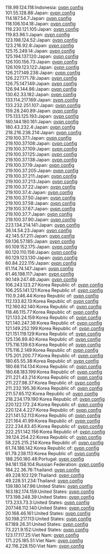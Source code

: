 118.99.124.118:Indonesia: [ovpn config](vpn/118_99_124_118.ovpn)  
101.55.128.88:Japan: [ovpn config](vpn/101_55_128_88.ovpn)  
114.187.54.7:Japan: [ovpn config](vpn/114_187_54_7.ovpn)  
118.106.104.18:Japan: [ovpn config](vpn/118_106_104_18.ovpn)  
119.230.121.105:Japan: [ovpn config](vpn/119_230_121_105.ovpn)  
119.83.96.1:Japan: [ovpn config](vpn/119_83_96_1.ovpn)  
123.198.124.52:Japan: [ovpn config](vpn/123_198_124_52.ovpn)  
123.216.92.8:Japan: [ovpn config](vpn/123_216_92_8.ovpn)  
125.15.249.14:Japan: [ovpn config](vpn/125_15_249_14.ovpn)  
125.194.137.120:Japan: [ovpn config](vpn/125_194_137_120.ovpn)  
126.100.156.73:Japan: [ovpn config](vpn/126_100_156_73.ovpn)  
126.109.123.122:Japan: [ovpn config](vpn/126_109_123_122.ovpn)  
126.217.149.238:Japan: [ovpn config](vpn/126_217_149_238.ovpn)  
126.227.171.78:Japan: [ovpn config](vpn/126_227_171_78.ovpn)  
126.75.147.149:Japan: [ovpn config](vpn/126_75_147_149.ovpn)  
126.94.144.86:Japan: [ovpn config](vpn/126_94_144_86.ovpn)  
130.62.33.182:Japan: [ovpn config](vpn/130_62_33_182.ovpn)  
133.114.217.169:Japan: [ovpn config](vpn/133_114_217_169.ovpn)  
133.232.251.107:Japan: [ovpn config](vpn/133_232_251_107.ovpn)  
159.28.240.89:Japan: [ovpn config](vpn/159_28_240_89.ovpn)  
175.133.125.193:Japan: [ovpn config](vpn/175_133_125_193.ovpn)  
180.144.180.161:Japan: [ovpn config](vpn/180_144_180_161.ovpn)  
180.43.232.4:Japan: [ovpn config](vpn/180_43_232_4.ovpn)  
218.216.238.214:Japan: [ovpn config](vpn/218_216_238_214.ovpn)  
219.100.37.1:Japan: [ovpn config](vpn/219_100_37_1.ovpn)  
219.100.37.108:Japan: [ovpn config](vpn/219_100_37_108.ovpn)  
219.100.37.109:Japan: [ovpn config](vpn/219_100_37_109.ovpn)  
219.100.37.125:Japan: [ovpn config](vpn/219_100_37_125.ovpn)  
219.100.37.138:Japan: [ovpn config](vpn/219_100_37_138.ovpn)  
219.100.37.19:Japan: [ovpn config](vpn/219_100_37_19.ovpn)  
219.100.37.205:Japan: [ovpn config](vpn/219_100_37_205.ovpn)  
219.100.37.211:Japan: [ovpn config](vpn/219_100_37_211.ovpn)  
219.100.37.213:Japan: [ovpn config](vpn/219_100_37_213.ovpn)  
219.100.37.22:Japan: [ovpn config](vpn/219_100_37_22.ovpn)  
219.100.37.4:Japan: [ovpn config](vpn/219_100_37_4.ovpn)  
219.100.37.50:Japan: [ovpn config](vpn/219_100_37_50.ovpn)  
219.100.37.58:Japan: [ovpn config](vpn/219_100_37_58.ovpn)  
219.100.37.67:Japan: [ovpn config](vpn/219_100_37_67.ovpn)  
219.100.37.7:Japan: [ovpn config](vpn/219_100_37_7.ovpn)  
219.100.37.90:Japan: [ovpn config](vpn/219_100_37_90.ovpn)  
223.134.214.141:Japan: [ovpn config](vpn/223_134_214_141.ovpn)  
36.14.54.23:Japan: [ovpn config](vpn/36_14_54_23.ovpn)  
42.145.57.211:Japan: [ovpn config](vpn/42_145_57_211.ovpn)  
59.136.57.185:Japan: [ovpn config](vpn/59_136_57_185.ovpn)  
60.109.152.175:Japan: [ovpn config](vpn/60_109_152_175.ovpn)  
60.120.110.156:Japan: [ovpn config](vpn/60_120_110_156.ovpn)  
60.129.123.130:Japan: [ovpn config](vpn/60_129_123_130.ovpn)  
60.84.222.115:Japan: [ovpn config](vpn/60_84_222_115.ovpn)  
61.114.74.147:Japan: [ovpn config](vpn/61_114_74_147.ovpn)  
61.46.198.117:Japan: [ovpn config](vpn/61_46_198_117.ovpn)  
90.149.247.48:Japan: [ovpn config](vpn/90_149_247_48.ovpn)  
106.243.123.27:Korea Republic of: [ovpn config](vpn/106_243_123_27.ovpn)  
106.255.141.121:Korea Republic of: [ovpn config](vpn/106_255_141_121.ovpn)  
110.9.246.44:Korea Republic of: [ovpn config](vpn/110_9_246_44.ovpn)  
112.133.82.13:Korea Republic of: [ovpn config](vpn/112_133_82_13.ovpn)  
112.160.82.140:Korea Republic of: [ovpn config](vpn/112_160_82_140.ovpn)  
118.46.115.77:Korea Republic of: [ovpn config](vpn/118_46_115_77.ovpn)  
121.133.24.159:Korea Republic of: [ovpn config](vpn/121_133_24_159.ovpn)  
121.140.247.38:Korea Republic of: [ovpn config](vpn/121_140_247_38.ovpn)  
121.149.252.199:Korea Republic of: [ovpn config](vpn/121_149_252_199.ovpn)  
121.151.119.129:Korea Republic of: [ovpn config](vpn/121_151_119_129.ovpn)  
125.136.89.40:Korea Republic of: [ovpn config](vpn/125_136_89_40.ovpn)  
175.116.139.63:Korea Republic of: [ovpn config](vpn/175_116_139_63.ovpn)  
175.116.2.149:Korea Republic of: [ovpn config](vpn/175_116_2_149.ovpn)  
175.201.200.77:Korea Republic of: [ovpn config](vpn/175_201_200_77.ovpn)  
180.65.55.38:Korea Republic of: [ovpn config](vpn/180_65_55_38.ovpn)  
180.68.114.134:Korea Republic of: [ovpn config](vpn/180_68_114_134.ovpn)  
180.68.183.199:Korea Republic of: [ovpn config](vpn/180_68_183_199.ovpn)  
211.221.43.214:Korea Republic of: [ovpn config](vpn/211_221_43_214.ovpn)  
211.227.98.37:Korea Republic of: [ovpn config](vpn/211_227_98_37.ovpn)  
211.232.195.36:Korea Republic of: [ovpn config](vpn/211_232_195_36.ovpn)  
211.57.65.112:Korea Republic of: [ovpn config](vpn/211_57_65_112.ovpn)  
218.234.179.190:Korea Republic of: [ovpn config](vpn/218_234_179_190.ovpn)  
220.122.172.24:Korea Republic of: [ovpn config](vpn/220_122_172_24.ovpn)  
220.124.4.227:Korea Republic of: [ovpn config](vpn/220_124_4_227.ovpn)  
221.141.52.113:Korea Republic of: [ovpn config](vpn/221_141_52_113.ovpn)  
221.164.41.99:Korea Republic of: [ovpn config](vpn/221_164_41_99.ovpn)  
222.234.83.45:Korea Republic of: [ovpn config](vpn/222_234_83_45.ovpn)  
222.251.142.156:Korea Republic of: [ovpn config](vpn/222_251_142_156.ovpn)  
39.124.254.22:Korea Republic of: [ovpn config](vpn/39_124_254_22.ovpn)  
58.225.215.214:Korea Republic of: [ovpn config](vpn/58_225_215_214.ovpn)  
61.74.186.142:Korea Republic of: [ovpn config](vpn/61_74_186_142.ovpn)  
61.79.238.113:Korea Republic of: [ovpn config](vpn/61_79_238_113.ovpn)  
188.250.180.48:Portugal: [ovpn config](vpn/188_250_180_48.ovpn)  
94.181.158.104:Russian Federation: [ovpn config](vpn/94_181_158_104.ovpn)  
184.22.36.76:Thailand: [ovpn config](vpn/184_22_36_76.ovpn)  
49.228.102.129:Thailand: [ovpn config](vpn/49_228_102_129.ovpn)  
49.228.51.234:Thailand: [ovpn config](vpn/49_228_51_234.ovpn)  
139.180.147.96:United States: [ovpn config](vpn/139_180_147_96.ovpn)  
163.182.174.159:United States: [ovpn config](vpn/163_182_174_159.ovpn)  
173.198.248.39:United States: [ovpn config](vpn/173_198_248_39.ovpn)  
173.233.73.3:United States: [ovpn config](vpn/173_233_73_3.ovpn)  
207.148.112.140:United States: [ovpn config](vpn/207_148_112_140.ovpn)  
20.168.46.161:United States: [ovpn config](vpn/20_168_46_161.ovpn)  
50.198.217.113:United States: [ovpn config](vpn/50_198_217_113.ovpn)  
67.189.26.31:United States: [ovpn config](vpn/67_189_26_31.ovpn)  
73.221.9.152:United States: [ovpn config](vpn/73_221_9_152.ovpn)  
123.17.117.25:Viet Nam: [ovpn config](vpn/123_17_117_25.ovpn)  
171.225.185.51:Viet Nam: [ovpn config](vpn/171_225_185_51.ovpn)  
42.116.228.150:Viet Nam: [ovpn config](vpn/42_116_228_150.ovpn)  
